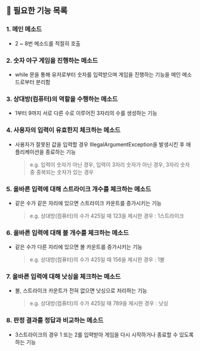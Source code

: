 ## 📌 필요한 기능 목록

### 1. 메인 메소드
- 2 ~ 8번 메소드를 적절히 호출

### 2. 숫자 야구 게임을 진행하는 메소드
- while 문을 통해 유저로부터 숫자를 입력받으며 게임을 진행하는 기능을 메인 메소드로부터 분리함

### 3. 상대방(컴퓨터)의 역할을 수행하는 메소드
- 1부터 9까지 서로 다른 수로 이루어진 3자리의 수를 생성하는 기능

### 4. 사용자의 입력이 유효한지 체크하는 메소드
- 사용자가 잘못된 값을 입력할 경우 IllegalArgumentException을 발생시킨 후 애플리케이션을 종료하는 기능
  > e.g. 입력이 숫자가 아닌 경우,
         입력이 3자리 숫자가 아닌 경우,
         3자리 숫자 중 중복되는 숫자가 있는 경우

### 5. 올바른 입력에 대해 스트라이크 개수를 체크하는 메소드
- 같은 수가 같은 자리에 있으면 스트라이크 카운트를 증가시키는 기능
  > e.g. 상대방(컴퓨터)의 수가 425일 때 123을 제시한 경우 : 1스트라이크

### 6. 올바른 입력에 대해 볼 개수를 체크하는 메소드
- 같은 수가 다른 자리에 있으면 볼 카운트를 증가시키는 기능
  > e.g. 상대방(컴퓨터)의 수가 425일 때 156을 제시한 경우 : 1볼

### 7. 올바른 입력에 대해 낫싱을 체크하는 메소드
- 볼, 스트라이크 카운트가 전혀 없으면 낫싱으로 처리하는 기능
  > e.g. 상대방(컴퓨터)의 수가 425일 때 789을 제시한 경우 : 낫싱

### 8. 판정 결과를 정답과 비교하는 메소드
- 3스트라이크의 경우 1 또는 2를 입력받아 게임을 다시 시작하거나 종료할 수 있도록 하는 기능